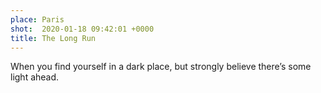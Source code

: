 ```yaml
---
place: Paris
shot:  2020-01-18 09:42:01 +0000
title: The Long Run
---
```


When you find yourself in a dark place, but strongly believe there’s some light ahead.

